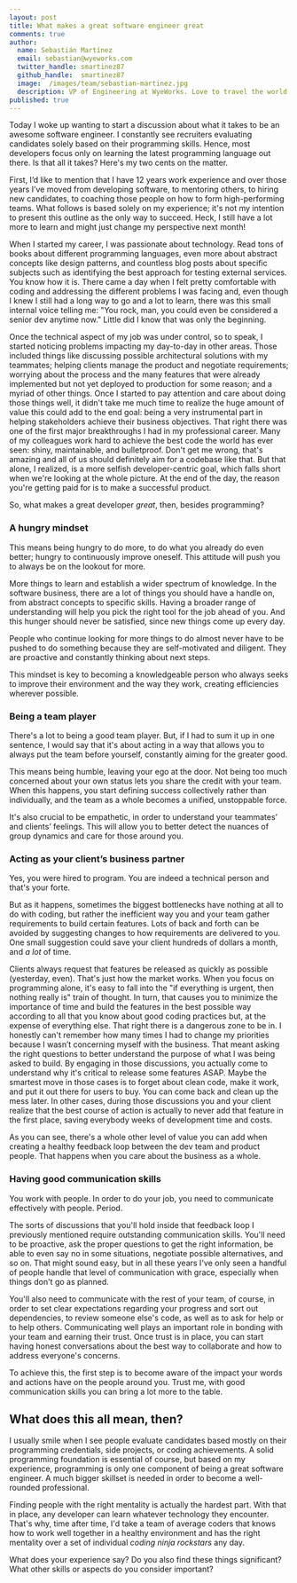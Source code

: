 ```yaml
---
layout: post
title: What makes a great software engineer great
comments: true
author:
  name: Sebastián Martínez
  email: sebastian@wyeworks.com
  twitter_handle: smartinez87
  github_handle:  smartinez87
  image:  /images/team/sebastian-martinez.jpg
  description: VP of Engineering at WyeWorks. Love to travel the world and experience all the different foods and spices in it. Lifestyle medicine advocate.
published: true
---
```


Today I woke up wanting to start a discussion about what it takes to be an awesome software engineer. I constantly see recruiters evaluating candidates solely based on their programming skills. Hence, most developers focus only on learning the latest programming language out there. Is that all it takes? Here's my two cents on the matter.

First, I’d like to mention that I have 12 years work experience and over those years I’ve moved from developing software, to mentoring others, to hiring new candidates, to coaching those people on how to form high-performing teams. What follows is based solely on my experience; it's not my intention to present this outline as the only way to succeed. Heck, I still have a lot more to learn and might just change my perspective next month!

When I started my career, I was passionate about technology. Read tons of books about different programming languages, even more about abstract concepts like design patterns, and countless blog posts about specific subjects such as identifying the best approach for testing external services. You know how it is. There came a day when I felt pretty comfortable with coding and addressing the different problems I was facing and, even though I knew I still had a long way to go and a lot to learn, there was this small internal voice telling me: "You rock, man, you could even be considered a senior dev anytime now." Little did I know that was only the beginning.

<!--more-->

Once the technical aspect of my job was under control, so to speak, I started noticing problems impacting my day-to-day in other areas. Those included things like discussing possible architectural solutions with my teammates; helping clients manage the product and negotiate requirements; worrying about the process and the many features that were already implemented but not yet deployed to production for some reason; and a myriad of other things. Once I started to pay attention and care about doing those things well, it didn't take me much time to realize the huge amount of value this could add to the end goal: being a very instrumental part in helping stakeholders achieve their business objectives. That right there was one of the first major breakthroughs I had in my professional career. Many of my colleagues work hard to achieve the best code the world has ever seen: shiny, maintainable, and bulletproof. Don't get me wrong, that's amazing and all of us should definitely aim for a codebase like that. But that alone, I realized, is a more selfish developer-centric goal, which falls short when we're looking at the whole picture. At the end of the day, the reason you're getting paid for is to make a successful product.

So, what makes a great developer _great_, then, besides programming?

### A hungry mindset

This means being hungry to do more, to do what you already do even better; hungry to continuously improve oneself. This attitude will push you to always be on the lookout for more.

More things to learn and establish a wider spectrum of knowledge. In the software business, there are a lot of things you should have a handle on, from abstract concepts to specific skills. Having a broader range of understanding will help you pick the right tool for the job ahead of you. And this hunger should never be satisfied, since new things come up every day.

People who continue looking for more things to do almost never have to be pushed to do something because they are self-motivated and diligent. They are proactive and constantly thinking about next steps.

This mindset is key to becoming a knowledgeable person who always seeks to improve their environment and the way they work, creating efficiencies wherever possible.

### Being a team player

There's a lot to being a good team player. But, if I had to sum it up in one sentence, I would say that it's about acting in a way that allows you to always put the team before yourself, constantly aiming for the greater good.

This means being humble, leaving your ego at the door. Not being too much concerned about your own status lets you share the credit with your team. When this happens, you start defining success collectively rather than individually, and the team as a whole becomes a unified, unstoppable force.

It's also crucial to be empathetic, in order to understand your teammates’ and clients’ feelings. This will allow you to better detect the nuances of group dynamics and care for those around you.

### Acting as your client’s business partner

Yes, you were hired to program. You are indeed a technical person and that's your forte.

But as it happens, sometimes the biggest bottlenecks have nothing at all to do with coding, but rather the inefficient way you and your team gather requirements to build certain features. Lots of back and forth can be avoided by suggesting changes to how requirements are delivered to you. One small suggestion could save your client hundreds of dollars a month, and _a lot_ of time.

Clients always request that features be released as quickly as possible (yesterday, even). That's just how the market works. When you focus on programming alone, it's easy to fall into the "if everything is urgent, then nothing really is" train of thought. In turn, that causes you to minimize the importance of time and build the features in the best possible way according to all that you know about good coding practices but, at the expense of everything else. That right there is a dangerous zone to be in. I honestly can't remember how many times I had to change my priorities because I wasn’t concerning myself with the business. That meant asking the right questions to better understand the purpose of what I was being asked to build. By engaging in those discussions, you actually come to understand why it's critical to release some features ASAP. Maybe the smartest move in those cases is to forget about clean code, make it work, and put it out there for users to buy. You can come back and clean up the mess later. In other cases, during those discussions you and your client realize that the best course of action is actually to never add that feature in the first place, saving everybody weeks of development time and costs.

As you can see, there's a whole other level of value you can add when creating a healthy feedback loop between the dev team and product people. That happens when you care about the business as a whole.

### Having good communication skills

You work with people. In order to do your job, you need to communicate effectively with people. Period.

The sorts of discussions that you'll hold inside that feedback loop I previously mentioned require outstanding communication skills. You'll need to be proactive, ask the proper questions to get the right information, be able to even say no in some situations, negotiate possible alternatives, and so on. That might sound easy, but in all these years I've only seen a handful of people handle that level of communication with grace, especially when things don't go as planned.

You'll also need to communicate with the rest of your team, of course, in order to set clear expectations regarding your progress and sort out dependencies, to review someone else's code, as well as to ask for help or to help others. Communicating well plays an important role in bonding with your team and earning their trust. Once trust is in place, you can start having honest conversations about the best way to collaborate and how to address everyone's concerns.

To achieve this, the first step is to become aware of the impact your words and actions have on the people around you. Trust me, with good communication skills you can bring a lot more to the table.

## What does this all mean, then?

I usually smile when I see people evaluate candidates based mostly on their programming credentials, side projects, or coding achievements. A solid programming foundation is essential of course, but based on my experience, programming is only one component of being a great software engineer. A much bigger skillset is needed in order to become a well-rounded professional.

Finding people with the right mentality is actually the hardest part. With that in place, any developer can learn whatever technology they encounter. That's why, time after time, I'd take a team of average coders that knows how to work well together in a healthy environment and has the right mentality over a set of individual _coding ninja rockstars_ any day.

What does your experience say? Do you also find these things significant? What other skills or aspects do you consider important?
